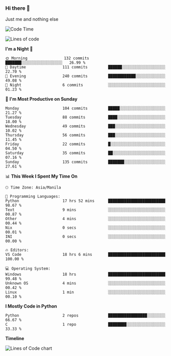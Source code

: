 ### Hi there 👋

Just me and nothing else


<!--START_SECTION:waka-->
![Code Time](http://img.shields.io/badge/Code%20Time-85%20hrs%2039%20mins-blue)

![Lines of code](https://img.shields.io/badge/From%20Hello%20World%20I%27ve%20Written-1.3%20million%20lines%20of%20code-blue)

**I'm a Night 🦉** 

```text
🌞 Morning                132 commits         ███████░░░░░░░░░░░░░░░░░░   26.99 % 
🌆 Daytime                111 commits         ██████░░░░░░░░░░░░░░░░░░░   22.70 % 
🌃 Evening                240 commits         ████████████░░░░░░░░░░░░░   49.08 % 
🌙 Night                  6 commits           ░░░░░░░░░░░░░░░░░░░░░░░░░   01.23 % 
```
📅 **I'm Most Productive on Sunday** 

```text
Monday                   104 commits         █████░░░░░░░░░░░░░░░░░░░░   21.27 % 
Tuesday                  88 commits          ████░░░░░░░░░░░░░░░░░░░░░   18.00 % 
Wednesday                49 commits          ███░░░░░░░░░░░░░░░░░░░░░░   10.02 % 
Thursday                 56 commits          ███░░░░░░░░░░░░░░░░░░░░░░   11.45 % 
Friday                   22 commits          █░░░░░░░░░░░░░░░░░░░░░░░░   04.50 % 
Saturday                 35 commits          ██░░░░░░░░░░░░░░░░░░░░░░░   07.16 % 
Sunday                   135 commits         ███████░░░░░░░░░░░░░░░░░░   27.61 % 
```


📊 **This Week I Spent My Time On** 

```text
🕑︎ Time Zone: Asia/Manila

💬 Programming Languages: 
Python                   17 hrs 52 mins      █████████████████████████   98.67 % 
Text                     9 mins              ░░░░░░░░░░░░░░░░░░░░░░░░░   00.87 % 
Other                    4 mins              ░░░░░░░░░░░░░░░░░░░░░░░░░   00.44 % 
Nix                      0 secs              ░░░░░░░░░░░░░░░░░░░░░░░░░   00.01 % 
INI                      0 secs              ░░░░░░░░░░░░░░░░░░░░░░░░░   00.00 % 

🔥 Editors: 
VS Code                  18 hrs 6 mins       █████████████████████████   100.00 % 

💻 Operating System: 
Windows                  18 hrs              █████████████████████████   99.48 % 
Unknown OS               4 mins              ░░░░░░░░░░░░░░░░░░░░░░░░░   00.42 % 
Linux                    1 min               ░░░░░░░░░░░░░░░░░░░░░░░░░   00.10 % 
```

**I Mostly Code in Python** 

```text
Python                   2 repos             █████████████████░░░░░░░░   66.67 % 
C                        1 repo              ████████░░░░░░░░░░░░░░░░░   33.33 % 
```



**Timeline**

![Lines of Code chart](https://raw.githubusercontent.com/mauring55/mauring55/main/assets/bar_graph.png)


<!--END_SECTION:waka-->
